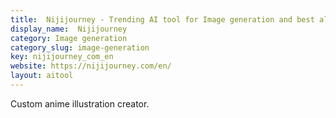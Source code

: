```yaml
---
title:  Nijijourney - Trending AI tool for Image generation and best alternatives
display_name:  Nijijourney
category: Image generation
category_slug: image-generation
key: nijijourney_com_en
website: https://nijijourney.com/en/
layout: aitool
---
```


Custom anime illustration creator.
